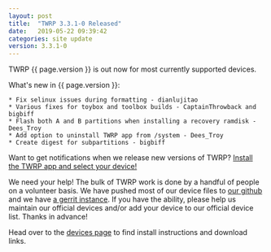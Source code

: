 ```yaml
---
layout: post
title:  "TWRP 3.3.1-0 Released"
date:   2019-05-22 09:39:42
categories: site update
version: 3.3.1-0
---
```


TWRP {{ page.version }} is out now for most currently supported devices.

What's new in {{ page.version }}:

	* Fix selinux issues during formatting - dianlujitao
	* Various fixes for toybox and toolbox builds - CaptainThrowback and bigbiff
	* Flash both A and B partitions when installing a recovery ramdisk - Dees_Troy
	* Add option to uninstall TWRP app from /system - Dees_Troy
	* Create digest for subpartitions - bigbiff

Want to get notifications when we release new versions of TWRP? [Install the TWRP app and select your device!](https://twrp.me/app)

We need your help! The bulk of TWRP work is done by a handful of people on a volunteer basis. We have pushed most of our device files to [our github](http://github.com/TeamWin/) and we have [a gerrit instance](http://gerrit.twrp.me). If you have the ability, please help us maintain our official devices and/or add your device to our official device list. Thanks in advance!

Head over to the [devices page](http://twrp.me/Devices) to find install instructions and download links.
